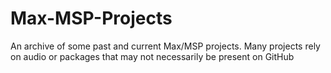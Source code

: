 # Max-MSP-Projects
An archive of some past and current Max/MSP projects. Many projects rely on audio or packages that may not necessarily be present on GitHub
